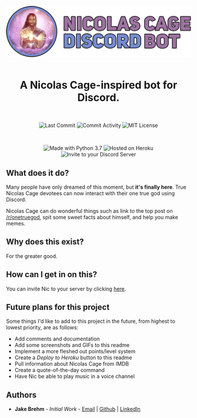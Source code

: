 <div align="center">

  <img src="https://github.com/jakebrehm/cage-discord-bot/blob/master/img/logo.png" alt="Nicolas Cage Discord Bot Logo"/>

  <br>
  <br>

  <h1>A Nicolas Cage-inspired bot for Discord.</h1>

  <br>

  <img src="https://img.shields.io/github/last-commit/jakebrehm/cage-discord-bot?style=for-the-badge&color=violet" alt="Last Commit"></img>
  <img src="https://img.shields.io/github/commit-activity/w/jakebrehm/cage-discord-bot?style=for-the-badge&color=violet" alt="Commit Activity"></img>
  <img src="https://img.shields.io/github/license/jakebrehm/cage-discord-bot?style=for-the-badge&color=violet" alt="MIT License"></img>
  
  <br>
  
  <img src="https://img.shields.io/badge/Made%20With-Python%203.7-violet.svg?style=for-the-badge&logo=Python" alt="Made with Python 3.7"></img>
  <img src="https://img.shields.io/badge/Hosted%20on-Heroku-violet?style=for-the-badge&logo=Heroku" alt="Hosted on Heroku"></img>
  <img src="https://img.shields.io/badge/Invite%20to-Discord-violet?style=for-the-badge&logo=Discord" alt="Invite to your Discord Server"></img>

</div>

## What does it do?

Many people have only dreamed of this moment, but **it's finally here**. True Nicolas Cage devotees can now interact with their one true god using Discord.

Nicolas Cage can do wonderful things such as link to the top post on [/r/onetruegod](https://www.reddit.com/r/onetruegod), spit some sweet facts about himself, and help you make memes.

## Why does this exist?

For the greater good.

## How can I get in on this?

You can invite Nic to your server by clicking [here](https://discord.com/api/oauth2/authorize?client_id=701461716810072145&permissions=8&scope=bot).

## Future plans for this project

Some things I'd like to add to this project in the future, from highest to lowest priority, are as follows:

- Add comments and documentation
- Add some screenshots and GIFs to this readme
- Implement a more fleshed out points/level system
- Create a *Deploy to Heroku* button to this readme
- Pull information about Nicolas Cage from IMDB
- Create a quote-of-the-day command
- Have Nic be able to play music in a voice channel 

## Authors
- **Jake Brehm** - *Initial Work* - [Email](mailto:mail@jakebrehm.com) | [Github](http://github.com/jakebrehm) | [LinkedIn](http://linkedin.com/in/jacobbrehm)
